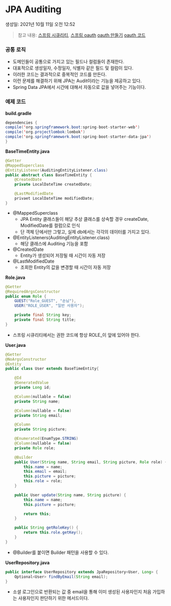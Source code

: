 # JPA Auditing

생성일: 2021년 10월 11일 오전 12:52

> 참고 내용:
[스프링 시큐리티](https://docs.spring.io/spring-security-oauth2-boot/docs/2.0.0.RC2/reference/htmlsingle/#gradle), [스프링 oauth](https://spring.io/guides/tutorials/spring-boot-oauth2/)
[oauth 만들기](https://velog.io/@swchoi0329/%EC%8A%A4%ED%94%84%EB%A7%81-%EC%8B%9C%ED%81%90%EB%A6%AC%ED%8B%B0%EC%99%80-OAuth-2.0%EC%9C%BC%EB%A1%9C-%EB%A1%9C%EA%B7%B8%EC%9D%B8-%EA%B8%B0%EB%8A%A5-%EA%B5%AC%ED%98%84)
[oauth 코드](https://github.com/ChoiSeungWon/springboot-webservice)
> 

### 공통 로직

- 도메인들이  공통으로 가지고 있는 필드나 컬럼들이 존재한다.
- 대표적으로 생성일자, 수정일자, 식별자 같은 필드 및 컬럼이 있다.
- 이러한 코드는 결과적으로 중복적인 코드를 만든다.
- 이런 문제를 해결하기 위해 JPA는 Audit이라는 기능을 제공하고 있다.
- Spring Data JPA에서 시간에 대해서 자동으로 값을 넣어주는 기능이다.

### 예제 코드

**build.gradle**

```java
dependencies {
compile('org.springframework.boot:spring-boot-starter-web')
compile('org.projectlombok:lombok')
compile('org.springframework.boot:spring-boot-starter-data-jpa')
}
```

**BaseTimeEntity.java**

```java
@Getter
@MappedSuperclass
@EntityListener(AuditingEntityListener.class)
public abstract class BaseTimeEntity {
	@CreatedDate
	private LocalDateTime createdDate;

	@LastModifiedDate
	privaet LocalDateTime modifiedDate;
}
```

- @MappedSuperclass
    - JPA Entity 클래스들이 해당 추상 클래스를 상속할 경우 createDate, ModifiedDate를 컬럼으로 인식
    - 단 객체 단에서만 그렇고, 실제 db에서는 각각의 데이터를 가지고 있다.
- @EntityListeners(AuditingEntityListener.class)
    - 해당 클래스에 Auditing 기능을 포함
- @CreatedDate
    - Entity가 생성되어 저장될 때 시간이 자동 저장
- @LastModifiedDate
    - 조회한 Entity의 값을 변경할 때 시간이 자동 저장

**Role.java**

```java
@Getter
@RequiredArgsConstructor
public enum Role {
    GUEST("Role_GUEST", "손님"),
    USER("ROLE_USER", "일반 사용자");

    private final String key;
    private final String title;
}
```

- 스프링 시큐리티에서는 권한 코드에 항상 ROLE_이 앞에 있어야 한다.

**User.java**

```java
@Getter
@NoArgsConstructor
@Entity
public class User extends BaseTimeEntity{

    @Id
    @GeneratedValue
    private Long id;

    @Column(nullable = false)
    private String name;

    @Column(nullable = false)
    private String email;

    @Column
    private String picture;

    @Enumerated(EnumType.STRING)
    @Column(nullable = false)
    private Role role;

    @Builder
    public User(String name, String email, String picture, Role role) {
        this.name = name;
        this.email = email;
        this.picture = picture;
        this.role = role;
    }

    public User update(String name, String picture) {
        this.name = name;
        this.picture = picture;

        return this;
    }

    public String getRoleKey() {
        return this.role.getKey();
    }
}
```

- @Builder를 붙이면 Builder 패턴을 사용할 수 있다.

**UserRepository.java**

```java
public interface UserRepository extends JpaRepository<User, Long> {
    Optional<User> findByEmail(String email);
}
```

- 소셜 로그인으로 반환되는 값 중 email을 통해 이미 생성된 사용자인지 처음 가입하는 사용자인지 판단하기 위한 메서드이다.